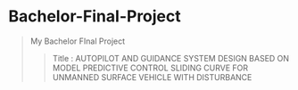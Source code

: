 # Bachelor-Final-Project
> My Bachelor FInal Project
>> Title : AUTOPILOT AND GUIDANCE SYSTEM DESIGN BASED ON MODEL PREDICTIVE CONTROL SLIDING CURVE FOR UNMANNED SURFACE VEHICLE WITH DISTURBANCE

